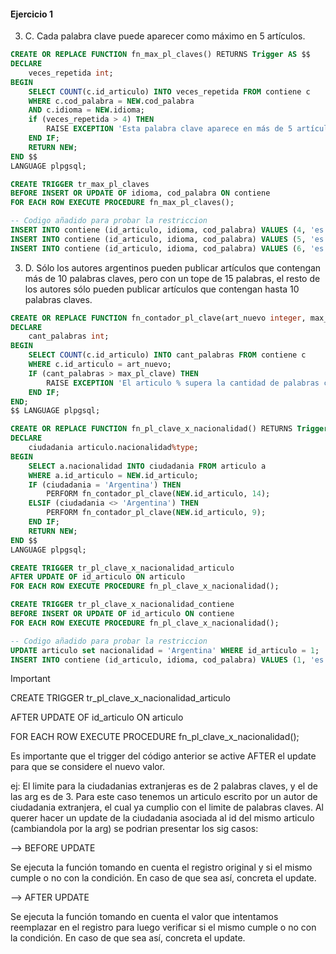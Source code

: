 <h4>Ejercicio 1</h4>

3) C. Cada palabra clave puede aparecer como máximo en 5 artículos.

```SQL
CREATE OR REPLACE FUNCTION fn_max_pl_claves() RETURNS Trigger AS $$
DECLARE
    veces_repetida int;
BEGIN
    SELECT COUNT(c.id_articulo) INTO veces_repetida FROM contiene c
    WHERE c.cod_palabra = NEW.cod_palabra
    AND c.idioma = NEW.idioma;
    if (veces_repetida > 4) THEN
        RAISE EXCEPTION 'Esta palabra clave aparece en más de 5 artículos.';
    END IF;
    RETURN NEW;
END $$
LANGUAGE plpgsql;

CREATE TRIGGER tr_max_pl_claves
BEFORE INSERT OR UPDATE OF idioma, cod_palabra ON contiene
FOR EACH ROW EXECUTE PROCEDURE fn_max_pl_claves();

-- Codigo añadido para probar la restriccion
INSERT INTO contiene (id_articulo, idioma, cod_palabra) VALUES (4, 'es', 1);
INSERT INTO contiene (id_articulo, idioma, cod_palabra) VALUES (5, 'es', 1);
INSERT INTO contiene (id_articulo, idioma, cod_palabra) VALUES (6, 'es', 1);
```

3) D. Sólo los autores argentinos pueden publicar artículos que contengan más de 10 palabras claves, pero con un tope de 15 palabras, el resto de los autores sólo pueden publicar artículos que contengan hasta 10 palabras claves.

```SQL
CREATE OR REPLACE FUNCTION fn_contador_pl_clave(art_nuevo integer, max_pl_clave integer) RETURNS void AS $$ -- NEW.id_articulo, max_pl_clave
DECLARE
    cant_palabras int;
BEGIN
    SELECT COUNT(c.id_articulo) INTO cant_palabras FROM contiene c
    WHERE c.id_articulo = art_nuevo;
    IF (cant_palabras > max_pl_clave) THEN
        RAISE EXCEPTION 'El articulo % supera la cantidad de palabras clave permitidas', art_nuevo;
    END IF;
END;
$$ LANGUAGE plpgsql;

CREATE OR REPLACE FUNCTION fn_pl_clave_x_nacionalidad() RETURNS Trigger AS $$
DECLARE
    ciudadania articulo.nacionalidad%type;
BEGIN
    SELECT a.nacionalidad INTO ciudadania FROM articulo a
    WHERE a.id_articulo = NEW.id_articulo;
    IF (ciudadania = 'Argentina') THEN
        PERFORM fn_contador_pl_clave(NEW.id_articulo, 14);
    ELSIF (ciudadania <> 'Argentina') THEN
        PERFORM fn_contador_pl_clave(NEW.id_articulo, 9);
    END IF;
    RETURN NEW;
END $$
LANGUAGE plpgsql;

CREATE TRIGGER tr_pl_clave_x_nacionalidad_articulo
AFTER UPDATE OF id_articulo ON articulo
FOR EACH ROW EXECUTE PROCEDURE fn_pl_clave_x_nacionalidad();

CREATE TRIGGER tr_pl_clave_x_nacionalidad_contiene
BEFORE INSERT OR UPDATE OF id_articulo ON contiene
FOR EACH ROW EXECUTE PROCEDURE fn_pl_clave_x_nacionalidad();

-- Codigo añadido para probar la restriccion
UPDATE articulo set nacionalidad = 'Argentina' WHERE id_articulo = 1;
INSERT INTO contiene (id_articulo, idioma, cod_palabra) VALUES (1, 'es', 1); -- Insertar 1x1 para ver en que momento salta la restricción
```

> [!IMPORTANT]
> CREATE TRIGGER tr_pl_clave_x_nacionalidad_articulo
>
> AFTER UPDATE OF id_articulo ON articulo
>
> FOR EACH ROW EXECUTE PROCEDURE fn_pl_clave_x_nacionalidad();
>
> Es importante que el trigger del código anterior se active AFTER el update para que se considere el nuevo valor.
>
> ej: El limite para la ciudadanias extranjeras es de 2 palabras claves, y el de las arg es de 3. Para este caso tenemos un articulo escrito por un autor de ciudadania extranjera, el cual ya cumplio con el limite de palabras claves. Al querer hacer un update de la ciudadania asociada al id del mismo articulo (cambiandola por la arg) se podrian presentar los sig casos:
>
> --> BEFORE UPDATE
>
> Se ejecuta la función tomando en cuenta el registro original y si el mismo cumple o no con la condición. En caso de que sea así, concreta el update.
>
> --> AFTER UPDATE
>
> Se ejecuta la función tomando en cuenta el valor que intentamos reemplazar en el registro para luego verificar si el mismo cumple o no con la condición. En caso de que sea así, concreta el update.